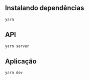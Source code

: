 ## Instalando dependências
```bash
yarn
```


## API
```bash
yarn server
```


## Aplicação
```bash
yarn dev
```
